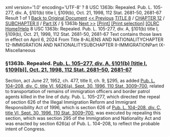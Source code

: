 xml version='1.0' encoding='UTF-8' ?
8 USC 1363b: Repealed. Pub. L. 105-277, div. A, §101(b) title I, §109(b), Oct. 21, 1998, 112 Stat. 2681-50, 2681-67
 Result 1 of 1
[Back to Original Document](/view.xhtml;jsessionid=A4B2E0196BD8D25A7BB8BDF7E025EE82)
[<< Previous](#)
 [TITLE 8](/view.xhtml;jsessionid=A4B2E0196BD8D25A7BB8BDF7E025EE82?req=granuleid%3AUSC-prelim-title8&saved=%7CZ3JhbnVsZWlkOlVTQy1wcmVsaW0tdGl0bGU4LXNlY3Rpb24xMzYzYg%3D%3D%7C%7C%7C0%7Cfalse%7Cprelim&edition=prelim) / [CHAPTER 12](/view.xhtml;jsessionid=A4B2E0196BD8D25A7BB8BDF7E025EE82?req=granuleid%3AUSC-prelim-title8-chapter12&saved=%7CZ3JhbnVsZWlkOlVTQy1wcmVsaW0tdGl0bGU4LXNlY3Rpb24xMzYzYg%3D%3D%7C%7C%7C0%7Cfalse%7Cprelim&edition=prelim) / [SUBCHAPTER II](/view.xhtml;jsessionid=A4B2E0196BD8D25A7BB8BDF7E025EE82?req=granuleid%3AUSC-prelim-title8-chapter12-subchapter2&saved=%7CZ3JhbnVsZWlkOlVTQy1wcmVsaW0tdGl0bGU4LXNlY3Rpb24xMzYzYg%3D%3D%7C%7C%7C0%7Cfalse%7Cprelim&edition=prelim) / [Part IX](/view.xhtml;jsessionid=A4B2E0196BD8D25A7BB8BDF7E025EE82?req=granuleid%3AUSC-prelim-title8-chapter12-subchapter2-part9&saved=%7CZ3JhbnVsZWlkOlVTQy1wcmVsaW0tdGl0bGU4LXNlY3Rpb24xMzYzYg%3D%3D%7C%7C%7C0%7Cfalse%7Cprelim&edition=prelim) / § 1363b
 [Next >>](#)
[[Print]](#)
 [[Print selection]](#)
[[OLRC Home]](/browse.xhtml;jsessionid=A4B2E0196BD8D25A7BB8BDF7E025EE82)[Help](/navHelp.xhtml;jsessionid=A4B2E0196BD8D25A7BB8BDF7E025EE82)
8 USC 1363b: Repealed. Pub. L. 105-277, div. A, §101(b) title I, §109(b), Oct. 21, 1998, 112 Stat. 2681-50, 2681-67
Text contains those laws in effect on April 6, 2024
From Title 8-ALIENS AND NATIONALITYCHAPTER 12-IMMIGRATION AND NATIONALITYSUBCHAPTER II-IMMIGRATIONPart IX-Miscellaneous
### §1363b. Repealed. [Pub. L. 105–277, div. A, §101(b) [title I, §109(b)], Oct. 21, 1998, 112 Stat. 2681–50](/statviewer.htm?volume=112&page=2681-50), [2681-67](/statviewer.htm?volume=112&page=2681-67)
Section, act June 27, 1952, ch. 477, title II, ch. 9, §295, as added [Pub. L. 104–208, div. C, title VI, §626(a), Sept. 30, 1996, 110 Stat. 3009–700](/statviewer.htm?volume=110&page=3009-700), related to transportation of remains of immigration officers and border patrol agents killed in the line of duty. Pub. L. 105–277, which directed the repeal of section 626 of the Illegal Immigration Reform and Immigrant Responsibility Act of 1996, which is section 626 of [Pub. L. 104–208, div. C, title VI, Sept. 30, 1996, 110 Stat. 3009–700](/statviewer.htm?volume=110&page=3009-700), was executed by repealing this section, which was section 295 of the Immigration and Nationality Act and was enacted by section 626(a) of Pub. L. 104–208, to reflect the probable intent of Congress.
